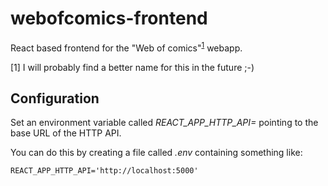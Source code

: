 # webofcomics-frontend
React based frontend for the "Web of comics"<sup>[1](#nameWarning)</sup> webapp.

<a name="nameWarning">[1]</a> I will probably find a better name for this in the future ;-)

## Configuration

Set an environment variable called _REACT_APP_HTTP_API=_ pointing to the base URL of the HTTP API.

You can do this by creating a file called _.env_ containing something like:

    REACT_APP_HTTP_API='http://localhost:5000'

